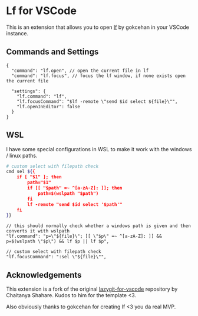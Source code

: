 # Lf for VSCode


This is an extension that allows you to open [lf](https://github.com/gokcehan/lf) by gokcehan in your VSCode instance.


## Commands and Settings

```jsonc
{
  "command": "lf.open", // open the current file in lf
  "command": "lf.focus", // focus the lf window, if none exists open the current file

  "settings": {
    "lf.command": "lf",
    "lf.focusCommand": "$lf -remote \"send $id select ${file}\"",
    "lf.openInEditor": false
  }
}
```

## WSL

I have some special configurations in WSL to make it work with the windows / linux paths.

```bash
# custom select with filepath check
cmd sel ${{
    if [ "$1" ]; then
        path="$1"
        if [[ "$path" =~ ^[a-zA-Z]: ]]; then
            path=$(wslpath "$path")
        fi
        lf -remote "send $id select '$path'"
    fi
}}
```

```jsonc
// this should normally check whether a windows path is given and then converts it with wslpath
"lf.command": "p=\"${file}\"; [[ \"$p\" =~ ^[a-zA-Z]: ]] && p=$(wslpath \"$p\") && lf $p || lf $p",

// custom select with filepath check
"lf.focusCommand": ":sel \"${file}\"",
```

## Acknowledgements

This extension is a fork of the original [lazygit-for-vscode](https://github.com/Chaitanya-Shahare/lazygit-for-vscode) repository by Chaitanya Shahare.
Kudos to him for the template <3.

Also obviously thanks to gokcehan for creating lf <3 you da real MVP.
